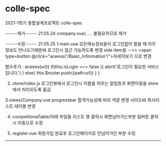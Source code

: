 # colle-spec
2021-1학기 종합설계프로젝트 colle-spec

------제거------
21.05.24
company.vue{
    <b-row align-v="center" slot="header">....</b-row>
    불필요하므로 제거


------수정------
21.05.25
1.main.vue
모든메뉴정보들이 로그인없이 봤을 때 아무 정보도 안나오기때문에 로그인시 접근 가능하도록 변경
side item을 -->> <span type=button @click="aceess('/Basic_Information')">자세히보기</span> 으로 변경

함수추가 :
aceess(url){
      if(this.isLogin === false ){
        alert('로그인이 필요한 서비스입니다.')
      }
      else{
        this.$router.push({path:url})
      }
    }

2. store/index.js
로그인뷰에서 로그인시 이름을 띄우는 알림창과 화면이동을 store에서 처리되도록 옮김


3.views/Company.vue
progressbar 합격가능성에 따라 색깔 변경 
사이드바 회사리스트 테이블 변경


4. competitonaTable/아래 파일들
리스트 행 클릭시 화면넘어가는부분 팀버튼 클릭시 이동으로 수정

5. register.vue
회원가입 완료후 로그인페이지로 안넘어가던 부분 수정.
---------------
